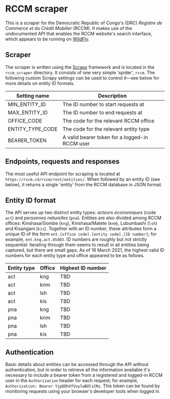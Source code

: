 # RCCM scraper

This is a scraper for the Democratic Republic of Congo's (DRC) *Registre de Commerce et du Crédit Mobilier* (RCCM). It makes use of the undocumented API that enables the RCCM website's search interface, which appears to be running on [WildFly](https://www.wildfly.org/).

## Scraper

The scraper is written using the [Scrapy](https://scrapy.org/) framework and is located in the `rccm_scraper` directory. It consists of one very simple 'spider', `rccm`. The following custom Scrapy settings can be used to control it—see below for more details on entity ID formats.

| Setting name     | Description                                    |
|------------------|------------------------------------------------|
| MIN_ENTITY_ID    | The ID number to start requests at             |
| MAX_ENTITY_ID    | The ID number to end requests at               |
| OFFICE_CODE      | The code for the relevant RCCM office          |
| ENTITY_TYPE_CODE | The code for the relevant entity type          |
| BEARER_TOKEN     | A valid bearer token for a logged-in RCCM user |

## Endpoints, requests and responses

The most useful API endpoint for scraping is located at `https://rccm.cd/rccm/rest/entities/`. When followed by an entity ID (see below), it returns a single 'entity' from the RCCM database in JSON format.

## Entity ID format

The API serves up two distinct entity types: *acteurs économiques* (code `act`) and *personnes naturelles* (`pna`). Entities are also divided among RCCM offices: Kinshasa/Gombe (`kng`), Kinshasa/Matete (`knm`), Lubumbashi (`lsh`) and Kisangani (`kis`). Together with an ID number, these attributes form a unique ID of the form `ent.[office code].[entity code].[ID number]`; for example, `ent.kng.act.45403`. ID numbers are roughly but not strictly sequential: iterating through them seems to result in all entities being captured, but there are small gaps. As of 16 March 2021, the highest valid ID numbers for each entity type and office appeared to be as follows.

| Entity type | Office | Highest ID number |
|-------------|--------|-------------------|
| act         | kng    | TBD               |
| act         | knm    | TBD               |
| act         | lsh    | TBD               |
| act         | kis    | TBD               |
| pna         | kng    | TBD               |
| pna         | knm    | TBD               |
| pna         | lsh    | TBD               |
| pna         | kis    | TBD               |

## Authentication

Basic details about entities can be accessed through the API without authentication, but in order to retrieve all the information available it's necessary to include a bearer token from a registered and logged-in RCCM user in the `Authorization` header for each request; for example, `Authorization: Bearer YjpDDhXfUvylwBOliCMz`. This token can be found by monitoring requests using your browser's developer tools when logged in.